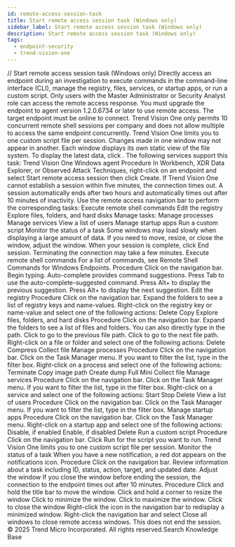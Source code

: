 ```yaml
---
id: remote-access-session-task
title: Start remote access session task (Windows only)
sidebar_label: Start remote access session task (Windows only)
description: Start remote access session task (Windows only)
tags:
  - endpoint-security
  - trend-vision-one
---
```


/*<![CDATA[*/ $('#title').html($('meta[name=map-description]').attr('content')); /*]]>*/ Start remote access session task (Windows only) Directly access an endpoint during an investigation to execute commands in the command-line interface (CLI), manage the registry, files, services, or startup apps, or run a custom script. Only users with the Master Administrator or Security Analyst role can access the remote access response. You must upgrade the endpoint to agent version 1.2.0.6734 or later to use remote access. The target endpoint must be online to connect. Trend Vision One only permits 10 concurrent remote shell sessions per company and does not allow multiple to access the same endpoint concurrently. Trend Vision One limits you to one custom script file per session. Changes made in one window may not appear in another. Each window displays its own static view of the file system. To display the latest data, click . The following services support this task: Trend Vision One Windows agent Procedure In Workbench, XDR Data Explorer, or Observed Attack Techniques, right-click on an endpoint and select Start remote access session then click Create. If Trend Vision One cannot establish a session within five minutes, the connection times out. A session automatically ends after two hours and automatically times out after 10 minutes of inactivity. Use the remote access navigation bar to perform the corresponding tasks: Execute remote shell commands Edit the registry Explore files, folders, and hard disks Manage tasks: Manage processes Manage services View a list of users Manage startup apps Run a custom script Monitor the status of a task Some windows may load slowly when displaying a large amount of data. If you need to move, resize, or close the window, adjust the window. When your session is complete, click End session. Terminating the connection may take a few minutes. Execute remote shell commands For a list of commands, see Remote Shell Commands for Windows Endpoints. Procedure Click on the navigation bar. Begin typing. Auto-complete provides command suggestions. Press Tab to use the auto-complete-suggested command. Press Alt+ to display the previous suggestion. Press Alt+ to display the next suggestion. Edit the registry Procedure Click on the navigation bar. Expand the folders to see a list of registry keys and name-values. Right-click on the registry key or name-value and select one of the following actions: Delete Copy Explore files, folders, and hard disks Procedure Click on the navigation bar. Expand the folders to see a list of files and folders. You can also directly type in the path. Click to go to the previous file path. Click to go to the next file path. Right-click on a file or folder and select one of the following actions: Delete Compress Collect file Manage processes Procedure Click on the navigation bar. Click on the Task Manager menu. If you want to filter the list, type in the filter box. Right-click on a process and select one of the following actions: Terminate Copy image path Create dump Full Mini Collect file Manage services Procedure Click on the navigation bar. Click on the Task Manager menu. If you want to filter the list, type in the filter box. Right-click on a service and select one of the following actions: Start Stop Delete View a list of users Procedure Click on the navigation bar. Click on the Task Manager menu. If you want to filter the list, type in the filter box. Manage startup apps Procedure Click on the navigation bar. Click on the Task Manager menu. Right-click on a startup app and select one of the following actions: Disable, if enabled Enable, if disabled Delete Run a custom script Procedure Click on the navigation bar. Click Run for the script you want to run. Trend Vision One limits you to one custom script file per session. Monitor the status of a task When you have a new notification, a red dot appears on the notifications icon. Procedure Click on the navigation bar. Review information about a task including ID, status, action, target, and updated date. Adjust the window If you close the window before ending the session, the connection to the endpoint times out after 10 minutes. Procedure Click and hold the title bar to move the window. Click and hold a corner to resize the window Click to minimize the window. Click to maximize the window. Click to close the window Right-click the icon in the navigation bar to redisplay a minimized window. Right-click the navigation bar and select Close all windows to close remote access windows. This does not end the session. © 2025 Trend Micro Incorporated. All rights reserved.Search Knowledge Base